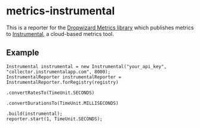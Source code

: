 # metrics-instrumental

This is a reporter for the [Dropwizard Metrics library](http://dropwizard.github.io/metrics) which publishes metrics to [Instrumental](http://instrumentalapp.com), a cloud-based metrics tool.

## Example
```
Instrumental instrumental = new Instrumental("your_api_key", "collector.instrumentalapp.com", 8000);
InstrumentalReporter instrumentalReporter = InstrumentalReporter.forRegistry(registry)
                                                                .convertRatesTo(TimeUnit.SECONDS)
                                                                .convertDurationsTo(TimeUnit.MILLISECONDS)
                                                                .build(instrumental);
reporter.start(1, TimeUnit.SECONDS);
```
